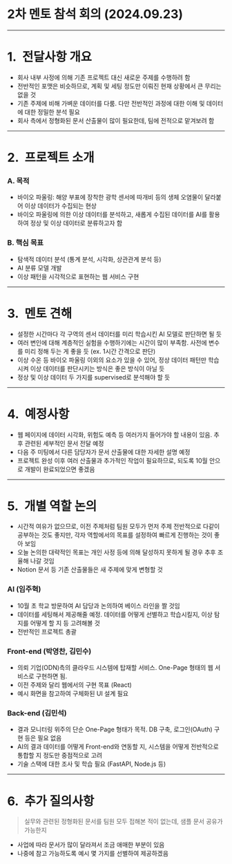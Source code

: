 # 2차 멘토 참석 회의 (2024.09.23)

---

# 1.  전달사항 개요

- 회사 내부 사정에 의해 기존 프로젝트 대신 새로운 주제를 수행하려 함
- 전반적인 포맷은 비슷하므로, 계획 및 세팅 정도만 이뤄진 현재 상황에서 큰 무리는 없을 것
- 기존 주제에 비해 가벼운 데이터를 다룸. 다만 전반적인 과정에 대한 이해 및 데이터에 대한 정밀한 분석 필요
- 회사 측에서 정형화된 문서 산출물이 많이 필요한데, 팀에 전적으로 맡겨보려 함

---

# 2.  프로젝트 소개

<aside>

### A.  목적

</aside>

- 바이오 파울링: 해양 부표에 장착한 광학 센서에 따개비 등의 생체 오염물이 달라붙어 이상 데이터가 수집되는 현상
- 바이오 파울링에 의한 이상 데이터를 분석하고, 새롭게 수집된 데이터를 AI를 활용하여 정상 및 이상 데이터로 분류하고자 함

<aside>

### B.  핵심 목표

</aside>

- 탐색적 데이터 분석 (통계 분석, 시각화, 상관관계 분석 등)
- AI 분류 모델 개발
- 이상 패턴을 시각적으로 표현하는 웹 서비스 구현

---

# 3.  멘토 견해

- 설정한 시간마다 각 구역의 센서 데이터를 미리 학습시킨 AI 모델로 판단하면 될 듯
- 여러 변인에 대해 계층적인 실험을 수행하기에는 시간이 많이 부족함. 사전에 변수를 미리 정해 두는 게 좋을 듯 (ex. 1시간 간격으로 판단)
- 이상 수온 등 바이오 파울링 이외의 요소가 있을 수 있어, 정상 데이터 패턴만 학습시켜 이상 데이터를 판단시키는 방식은 좋은 방식이 아닐 듯
- 정상 및 이상 데이터 두 가지를 supervised로 분석해야 할 듯

---

# 4.  예정사항

- 웹 페이지에 데이터 시각화, 위험도 예측 등 여러가지 들어가야 할 내용이 있음. 추후 관련된 세부적인 문서 전달 예정
- 다음 주 미팅에서 다른 담당자가 문서 산출물에 대한 자세한 설명 예정
- 프로젝트 완성 이후 여러 산출물과 추가적인 작업이 필요하므로, 되도록 10월 안으로 개발이 완료되었으면 좋겠음

---

# 5.  개별 역할 논의

- 시간적 여유가 없으므로, 이전 주제처럼 팀원 모두가 먼저 주제 전반적으로 다같이 공부하는 것도 좋지만, 각자 역할에서의 목표를 설정하여 빠르게 진행하는 것이 좋아 보임
- 오늘 논의한 대략적인 목표는 개인 사정 등에 의해 달성하지 못하게 될 경우 추후 조율해 나갈 것임
- Notion 문서 등 기존 산출물들은 새 주제에 맞게 변형할 것

<aside>

### AI (임주혁)

</aside>

- 10월 초 학교 방문하여 AI 담당과 논의하여 베이스 라인을 짤 것임
- 데이터를 세팅해서 제공해줄 예정. 데이터를 어떻게 선별하고 학습시킬지, 이상 탐지를 어떻게 할 지 등 고려해볼 것
- 전반적인 프로젝트 총괄

<aside>

### Front-end (박영찬, 김민수)

</aside>

- 의뢰 기업(ODN)측의 클라우드 시스템에 탑재할 서비스. One-Page 형태의 웹 서비스로 구현하면 됨.
- 이전 주제와 달리 웹에서의 구현 목표 (React)
- 예시 화면을 참고하여 구체화된 UI 설계 필요

<aside>

### Back-end (김민석)

</aside>

- 결과 모니터링 위주의 단순 One-Page 형태가 목적. DB 구축, 로그인(OAuth) 구현 등은 필요 없음
- AI의 결과 데이터를 어떻게 Front-end와 연동할 지, 시스템을 어떻게 전반적으로 통합할 지 정도만 중점적으로 고려
- 기술 스택에 대한 조사 및 학습 필요 (FastAPI, Node.js 등)

---

# 6.  추가 질의사항

<aside>

> 실무와 관련된 정형화된 문서를 팀원 모두 접해본 적이 없는데, 샘플 문서 공유가 가능한지
> 
</aside>

- 사업에 따라 문서가 많이 달라져서 조금 애매한 부분이 있음
- 나중에 참고 가능하도록 예시 몇 가지를 선별하여 제공하겠음